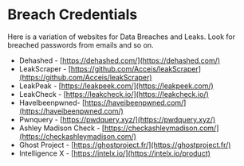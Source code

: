# Breach Credentials

Here is a variation of websites for Data Breaches and Leaks. Look for breached passwords from emails and so on.

* Dehashed - [https://dehashed.com/](https://dehashed.com/)
* LeakScraper - [https://github.com/Acceis/leakScraper](https://github.com/Acceis/leakScraper)
* LeakPeak - [https://leakpeek.com/](https://leakpeek.com/)
* LeakCheck - [https://leakcheck.io/](https://leakcheck.io/)
* HaveIbeenpwned- [https://haveibeenpwned.com/](https://haveibeenpwned.com/)
* Pwnquery - [https://pwdquery.xyz/](https://pwdquery.xyz/)
* Ashley Madison Check - [https://checkashleymadison.com/](https://checkashleymadison.com/)
* Ghost Project - [https://ghostproject.fr/](https://ghostproject.fr/)
* Intelligence X - [https://intelx.io/](https://intelx.io/product)
